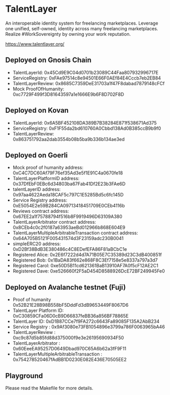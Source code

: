 # TalentLayer

An interoperable identity system for freelancing marketplaces. Leverage one unified, self-owned, identity across many freelancing marketplaces. Realize #WorkSovereignty by owning your work reputation.

https://www.talentlayer.org/

## Deployed on Gnosis Chain

- TalentLayerId: 0x45Cd9E9C04d0701b23089C44Faa807932996717E
- ServiceRegistry: 0xFAe97514c8e94501E66F0AEf84E4Cccb7eb2EB84
- TalentLayerReview: 0x8685C7359DeE31703a1f47F8dabad7879148cFCf
- Mock ProofOfHumanity: 0xc7729F499f3D81643597a1e1666E9b6F8D702F8D

## Deployed on Kovan

- TalentLayerId: 0x6A5BF452108DA389B7B38284E871f538671Ad375
- ServiceRegistry: 0xF1F55da2bd610760A0Cbbd138Ad0B385ccB9b9f0
- TalentLayerReview: 0x863751792aa2dab3554b08b5ba9b336b134ae3ed

## Deployed on Goerli

- Mock proof of humanity address: 0xC4C7DC60Af79F76ef35Ad3e5f1E91C4a0670fe18
- TalentLayerPlatformID address: 0x37DfEbF0EBc6d34803ba67Fab41Df2E23b3FAe6D
- talentLayerID address: 0x97aa4622Aeda18CAF5c797C1E5285Bd5c6fc145D
- Service Registry address: 0xE5054E2e59B284CA09713418451709E0CEb4116b
- Reviews contract address: 0x67EE2a1f75788794f516b8F9919496D63109A380
- TalentLayerArbitrator contract address: 0x8CEb4c0c2f0187a63953aeBd012966b868E604E9
- TalentLayerMultipleArbitrableTransaction contract address: 0x64A705B5121F005431574d3F23159adc230B0041
- simpleERC20 address: 0xD2Bf38BdB3E380486c4C8EDefEFA86F81aBCbC1e
- Registered Alice: 0x2E6f7222d4d7A71B05E7C35389d23C3dB400851f
- Registered Bob: 0x1BaDA83f662e868F8C3Ef7158e5e8337a797a3d7
- Registered Carol: 0xe50D5B11cd621361BaB13910AF7A0f5cF12AE2C1
- Registered Dave: 0xe526660f2F5aD454D8588926DcE72BF249945Fe0

## Deployed on Avalanche testnet (Fuji)

- Proof of humanity 0x52B21E28B98B558bF5DddFd3dB9653449F8067D6
- TalentLayer Platform ID: 0xC30859CFa06D0cB9D66837feBB36a856BF78865E
- TalentLayer ID: 0xD1B87CCe7f9FA272c6643Fa89085F135A2AbB234
- Service Registry : 0x9Af3080e73FB1054896e3799a786F0063965bA46
- TalentLayerReview : 0xc9c87d5b85fd88d375000f9e3e26195690934F50
- TalentLayerArbitrator : 0x60EeeEA95257D0649Dbad970C65A6b62a3fF9F11
- TalentLayerMultipleArbitrableTransaction : 0x754278520467fAdBB1D0230E082E436E70505EE2

## Playground

Please read the Makefile for more details.
